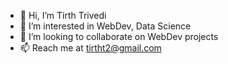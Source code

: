 - 👋 Hi, I’m Tirth Trivedi
- 👀 I’m interested in WebDev, Data Science
- 💞️ I’m looking to collaborate on WebDev projects
- 📫 Reach me at tirtht2@gmail.com

<!---
Tirthdt/StoryBooks is a ✨ special ✨ repository.
--->
